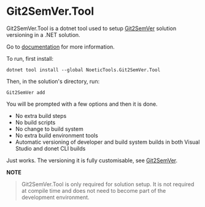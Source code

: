 ﻿# Git2SemVer.Tool

Git2SemVer.Tool is a dotnet tool used to setup [Git2SemVer](https://github.com/NoeticTools/Git2SemVer.MSBuild) solution versioning in a .NET solution.

Go to [documentation](https://noetictools.github.io/Git2SemVer.MSBuild/) for more information.

To run, first install:

```
dotnet tool install --global NoeticTools.Git2SemVer.Tool
```

Then, in the solution's directory, run:

```
Git2SemVer add
```

You will be prompted with a few options and then it is done.

* No extra build steps
* No build scripts
* No change to build system
* No extra build environment tools
* Automatic versioning of developer and build system builds in both Visual Studio and donet CLI builds

Just works. The versioning it is fully customisable, see [Git2SemVer](https://github.com/NoeticTools/Git2SemVer.MSBuild).

**NOTE**
> Git2SemVer.Tool is only required for solution setup.
> It is not required at compile time and does not need to become part of the development environment.
